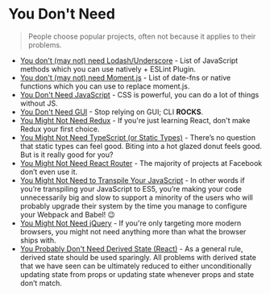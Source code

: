 # You Don't Need

> People choose popular projects, often not because it applies to their problems.

- [You don't (may not) need Lodash/Underscore](https://github.com/you-dont-need/You-Dont-Need-Lodash-Underscore) - List of JavaScript methods which you can use natively + ESLint Plugin.
- [You don't (may not) need Moment.js](https://github.com/you-dont-need/You-Dont-Need-Momentjs) - List of date-fns or native functions which you can use to replace moment.js.
- [You Don't Need JavaScript](https://github.com/you-dont-need/You-Dont-Need-JavaScript) - CSS is powerful, you can do a lot of things without JS.
- [You Don't Need GUI](https://github.com/you-dont-need/You-Dont-Need-GUI) - Stop relying on GUI; CLI **ROCKS**.
- [You Might Not Need Redux](https://medium.com/@dan_abramov/you-might-not-need-redux-be46360cf367) - If you're just learning React, don't make Redux your first choice.
- [You Might Not Need TypeScript (or Static Types)](https://medium.com/javascript-scene/you-might-not-need-typescript-or-static-types-aa7cb670a77b#.8oxodypn7) - There’s no question that static types can feel good. Biting into a hot glazed donut feels good. But is it really good for you?
- [You Might Not Need React Router](https://medium.freecodecamp.com/you-might-not-need-react-router-38673620f3d) - The majority of projects at Facebook don’t even use it.
- [You Might Not Need to Transpile Your JavaScript](https://medium.freecodecamp.com/you-might-not-need-to-transpile-your-javascript-4d5e0a438ca) - In other words if you’re transpiling your JavaScript to ES5, you’re making your code unnecessarily big and slow to support a minority of the users who will probably upgrade their system by the time you manage to configure your Webpack and Babel! 😉
- [You Might Not Need jQuery](http://youmightnotneedjquery.com/) - If you're only targeting more modern browsers, you might not need anything more than what the browser ships with.
- [You Probably Don't Need Derived State (React)](https://reactjs.org/blog/2018/06/07/you-probably-dont-need-derived-state.html) - As a general rule, derived state should be used sparingly. All problems with derived state that we have seen can be ultimately reduced to either unconditionally updating state from props or updating state whenever props and state don’t match.
